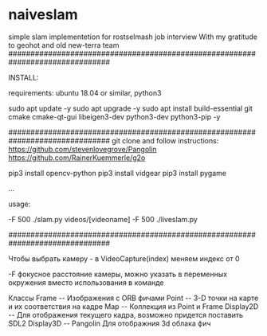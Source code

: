# naiveslam
simple slam implementetion for rostselmash job interview
With my gratitude to geohot and old new-terra team 
###############################################################################

INSTALL: 

requirements: ubuntu 18.04 or similar, python3

sudo apt update -y
sudo apt upgrade -y
sudo apt install build-essential git cmake cmake-qt-gui libeigen3-dev python3-dev python3-pip -y

############################################################################### 
git clone and follow instructions: 
https://github.com/stevenlovegrove/Pangolin 
https://github.com/RainerKuemmerle/g2o

pip3 install opencv-python pip3 install vidgear pip3 install pygame

...

usage:

-F 500 ./slam.py videos/[videoname]
-F 500 ./liveslam.py

###############################################################################

Чтобы выбрать камеру - в VideoCapture(index) меняем индекс от 0

-F фокусное расстояние камеры, можно указать в переменных окружения вместо использования в команде

Классы
Frame -- Изображения с ORB фичами
Point -- 3-D точки на карте и их соответствия на кадре
Map -- Коллекция из Point и Frame
Display2D -- Для отображения текущего кадра, возможно придется поставить SDL2
Display3D -- Pangolin Для отображния 3d облака фич

